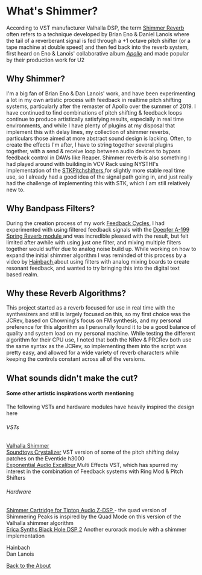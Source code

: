 <!---layout: page
title: "Why?"
permalink: /why/--->

<h1> What's Shimmer? </h1>
According to VST manufacturer Valhalla DSP, the term <a href="https://valhalladsp.com/2010/05/11/enolanois-shimmer-sound-how-it-is-made/">Shimmer Reverb </a>often refers to a technique developed by Brian Eno & Daniel Lanois where the tail of a reverberant signal is fed through a +1 octave pitch shifter (or a tape machine at double speed) and then fed back into the reverb system, first heard on Eno & Lanois' collaborative album <a href="https://www.youtube.com/watch?v=v2DRWVHPRxs"><i>Apollo</i></a> and made popular by their production work for U2

<h2> Why Shimmer? </h2>
I'm a big fan of Brian Eno & Dan Lanois' work, and have been experimenting a lot in my own artistic process with feedback in realtime pitch shifting systems, particularly after the remaster of Apollo over the summer of 2019. I have continued to find combinations of pitch shifting & feedback loops continue to produce artistically satisfying results, especially in real time environments, and while I have plenty of plugins at my disposal that implement this with delay lines, my collection of shimmer reverbs, particulars those aimed at more abstract sound design is lacking. Often, to create the effects I'm after, I have to string together several plugins together, with a send & receive loop between audio devices to bypass feedback control in DAWs like Reaper. Shimmer reverb is also something I had played around with building in VCV Rack using NYSTHI's implementation of the <a href="https://library.vcvrack.com/NYSTHI/STKPitchShifter"> STKPitchshifters </a> for slightly more stable real time use, so I already had a good idea of the signal path going in, and just really had the challenge of implementing this with STK, which I am still relatively new to.

<h2> Why Bandpass Filters? </h2>
During the creation process of my work <a href="https://sonus.ca/oeuvre/46674/Feedback_Cycles_Kasey_Pocius">Feedback Cycles</a>, I had experimented with using filtered feedback signals with the <a href="http://www.doepfer.de/a100_man/A199_man.pdf"> Doepfer A-199 Spring Reverb module </a> and was incredible pleased with the result, but felt limited after awhile with using just one filter, and mixing multiple filters together would suffer due to analog noise build up. While working on how to expand the initial shimmer algorithm I was reminded of this process by a video by <a href="https://www.youtube.com/watch?v=Zp7DKJaQs9o"> Hainbach </a> about using filters with analog mixing boards to create resonant feedback, and wanted to try bringing this into the digital text based realm.

<h2> Why these Reverb Algorithms? </h2>
This project started as a reverb focused for use in real time with the synthesizers and still is largely focused on this, so my first choice was the JCRev, based on Chowning's focus on FM synthesis, and my personal preference for this algorithm as I personally found it to be a good balance of quality and system load on my personal machine. While testing the different algorithm for their CPU use, I noted that both the NRev & PRCRev both use the same syntax as the JCRev, so implementing them into the script was pretty easy, and allowed for a wide variety of reverb characters while keeping the controls constant across all of the versions.

<h2> What sounds didn't make the cut? </h2>


<h4> Some other artistic inspirations worth mentioning</h4>
The following VSTs and hardware modules have heavily inspired the design here

<h6>VSTs</h6>
<a href ="https://valhalladsp.com/shop/reverb/valhalla-shimmer/"> Valhalla Shimmer</a><br>
<a href="https://www.youtube.com/watch?v=UE57APMMi7M">Soundtoys Crystalizer</a> VST version of some of the pitch shifting delay patches on the Eventide h3000<br>
<a href="https://www.pluginboutique.com/product/2-Effects/53-Multi-Effect-/5226-Excalibur"> Exponential Audio Excalibur </a> Multi Effects VST, which has spurred my interest in the combination of Feedback systems with Ring Mod & Pitch Shifters<br>

<h6>Hardware</h6>
<a href ="https://www.youtube.com/watch?v=9Svm0Ku6cAY"> Shimmer Cartridge for Tiptop Audio Z-DSP </a> - the quad version of Shimmering Peaks is inspired by the Quad Mode on this version of the Valhalla shimmer algorithm  <br>
<a href="https://youtu.be/PS_aj2jZgyM?t=1215">Erica Synths Black Hole DSP 2</a> Another eurorack module with a shimmer implementation  <br>

Hainbach<br>
Dan Lanois<br>

 <a href="https://kaseypocius.github.io/MUMT-307-ShimmeringPeaks/about"> Back to the About</a>
